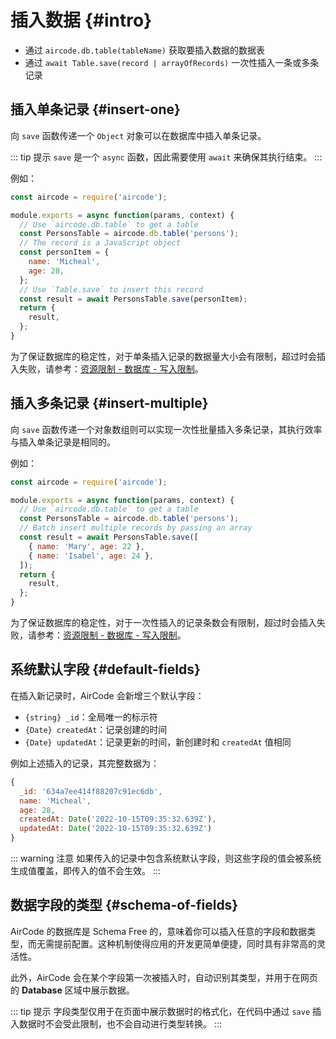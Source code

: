 # 插入数据 {#intro}

- 通过 `aircode.db.table(tableName)` 获取要插入数据的数据表
- 通过 `await Table.save(record | arrayOfRecords)` 一次性插入一条或多条记录

## 插入单条记录 {#insert-one}

向 `save` 函数传递一个 `Object` 对象可以在数据库中插入单条记录。

::: tip 提示
`save` 是一个 `async` 函数，因此需要使用 `await` 来确保其执行结束。
:::

例如：

```js
const aircode = require('aircode');

module.exports = async function(params, context) {
  // Use `aircode.db.table` to get a table
  const PersonsTable = aircode.db.table('persons');
  // The record is a JavaScript object
  const personItem = {
    name: 'Micheal',
    age: 28,
  };
  // Use `Table.save` to insert this record
  const result = await PersonsTable.save(personItem);
  return {
    result,
  };
}
```

为了保证数据库的稳定性，对于单条插入记录的数据量大小会有限制，超过时会插入失败，请参考：[资源限制 - 数据库 - 写入限制](/about/limits.html#database-write)。

## 插入多条记录 {#insert-multiple}

向 `save` 函数传递一个对象数组则可以实现一次性批量插入多条记录，其执行效率与插入单条记录是相同的。

例如：

```js
const aircode = require('aircode');

module.exports = async function(params, context) {
  // Use `aircode.db.table` to get a table
  const PersonsTable = aircode.db.table('persons');
  // Batch insert multiple records by passing an array
  const result = await PersonsTable.save([
    { name: 'Mary', age: 22 },
    { name: 'Isabel', age: 24 },
  ]);
  return {
    result,
  };
}
```

为了保证数据库的稳定性，对于一次性插入的记录条数会有限制，超过时会插入失败，请参考：[资源限制 - 数据库 - 写入限制](/about/limits.html#database-write)。

## 系统默认字段 {#default-fields}

在插入新记录时，AirCode 会新增三个默认字段：

- `{string} _id`：全局唯一的标示符
- `{Date} createdAt`：记录创建的时间
- `{Date} updatedAt`：记录更新的时间，新创建时和 `createdAt` 值相同

例如上述插入的记录，其完整数据为：

```js
{
  _id: '634a7ee414f88207c91ec6db',
  name: 'Micheal',
  age: 28,
  createdAt: Date('2022-10-15T09:35:32.639Z'),
  updatedAt: Date('2022-10-15T09:35:32.639Z')
}
```

::: warning 注意
如果传入的记录中包含系统默认字段，则这些字段的值会被系统生成值覆盖，即传入的值不会生效。
:::

## 数据字段的类型 {#schema-of-fields}

AirCode 的数据库是 Schema Free 的，意味着你可以插入任意的字段和数据类型，而无需提前配置。这种机制使得应用的开发更简单便捷，同时具有非常高的灵活性。

此外，AirCode 会在某个字段第一次被插入时，自动识别其类型，并用于在网页的 **Database** 区域中展示数据。

::: tip 提示
字段类型仅用于在页面中展示数据时的格式化，在代码中通过 `save` 插入数据时不会受此限制，也不会自动进行类型转换。
:::
